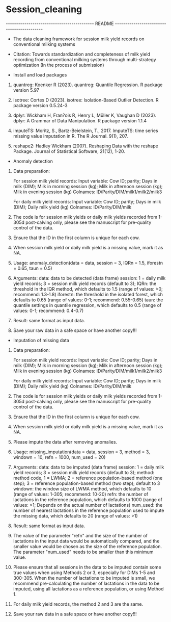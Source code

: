 # Session_cleaning

------------------------------------------- README -------------------------------------------

* The data cleaning framework for session milk yield records on conventional milking systems

* Citation: Towards standardization and completeness of milk yield recording from conventional milking systems through multi-strategy optimization (In the process of submission)

* Install and load packages
1. quantreg: Koenker R (2023). quantreg: Quantile Regression. R package version 5.97
    
2. isotree: Cortes D (2023). isotree: Isolation-Based Outlier Detection. R package version 0.5.24-3
    
3. dplyr: Wickham H, Fran?ois R, Henry L, Müller K, Vaughan D (2023). dplyr: A Grammar of Data Manipulation. R package version 1.1.4
    
4. imputeTS: Moritz, S., Bartz-Beielstein, T., 2017. ImputeTS: time series missing value imputation in R. The R Journal. 9(1), 207.
    
5. reshape2: Hadley Wickham (2007). Reshaping Data with the reshape Package. Journal of Statistical Software, 21(12), 1-20.

* Anomaly detection
1. Data preparation:
    
    For session milk yield records:
    Input variable: Cow ID; parity; Days in milk (DIM); Milk in morning session (kg); Milk in afternoon session (kg); Milk in evening session (kg)
    Colnames: ID/Parity/DIM/milk1/milk2/milk3
    
    For daily milk yield records:
    Input variable: Cow ID; parity; Days in milk (DIM); Daily milk yield (kg)
    Colnames: ID/Parity/DIM/milk

2. The code is for session milk yields or daily milk yields recorded from 1-305d post-calving only, please see the manuscript for pre-quality control of the data.

3. Ensure that the ID in the first column is unique for each cow.

4. When session milk yield or daily milk yield is a missing value, mark it as NA.

5. Usage: anomaly_detection(data = data, session = 3, IQRn = 1.5, iforestn = 0.65, taun = 0.5)

6. Arguments:
    data: data to be detected (data frame)
    session: 1 = daily milk yield records; 3 = session milk yield records (default to 3);
    IQRn: the threshold in the IQR method, which defaults to 1.5 (range of values: >0; recommend: 1.3-1.8)
    iforestn: the threshold in the isolated forest, which defaults to 0.65 (range of values: 0-1; recommend: 0.55-0.65)
    taun: the quantile settings in quantile regression, which defaults to 0.5 (range of values: 0-1; recommend: 0.4-0.7)

7. Result: same format as input data.

8. Save your raw data in a safe space or have another copy!!!

* Imputation of missing data
1. Data preparation:

    For session milk yield records:
    Input variable: Cow ID; parity; Days in milk (DIM); Milk in morning session (kg); Milk in afternoon session (kg); Milk in evening session (kg)
    Colnames: ID/Parity/DIM/milk1/milk2/milk3
    
    For daily milk yield records:
    Input variable: Cow ID; parity; Days in milk (DIM); Daily milk yield (kg)
    Colnames: ID/Parity/DIM/milk

2. The code is for session milk yields or daily milk yields recorded from 1-305d post-calving only, please see the manuscript for pre-quality control of the data.

3. Ensure that the ID in the first column is unique for each cow.

4. When session milk yield or daily milk yield is a missing value, mark it as NA.

5. Please impute the data after removing anomalies.

6. Usage: missing_imputation(data = data, session = 3, method = 3, windown = 10, refn = 1000, num_used = 20)

7. Arguments: 
    data: data to be imputed (data frame)
    session: 1 = daily milk yield records; 3 = session milk yield records (default to 3);
    method: method code, 1 = LWMA; 2 = reference population-based method (one step); 3 = reference population-based method (two step); default to 3
    windown: the window size of LWMA method, which defaults to 10 (range of values: 1-305; recommend: 10-20)
    refn: the number of lactations in the reference population, which defaults to 1000 (range of values: >1; Depends on the actual number of lactations)
    num_used: the number of nearest lactations in the reference population used to impute the missing data, which defaults to 20 (range of values: >1)

8. Result: same format as input data.

9. The value of the parameter "refn" and the size of the number of lactations in the input data would be automatically compared, and the smaller value would be chosen as the size of the reference population. The parameter "num_used" needs to be smaller than this minimum value.

10. Please ensure that all sessions in the data to be imputed contain some true values when using Methods 2 or 3, especially for DIMs 1-5 and 300-305. When the number of lactations to be imputed is small, we recommend pre-calculating the number of lactations in the data to be imputed, using all lactations as a reference population, or using Method 1.

11. For daily milk yield records, the method 2 and 3 are the same.

12. Save your raw data in a safe space or have another copy!!!
